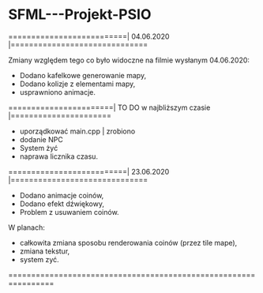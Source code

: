 # SFML---Projekt-PSIO





==========================| 04.06.2020 |==============================

Zmiany względem tego co było widoczne na filmie wysłanym 04.06.2020: 
- Dodano kafelkowe generowanie mapy,
- Dodano kolizje z  elementami mapy,
- usprawniono animacje.

=======================| TO DO w najbliższym czasie |======================
- uporządkować main.cpp | zrobiono
- dodanie NPC
- System żyć
- naprawa licznika czasu.

==========================| 23.06.2020 |==============================
- Dodano animacje coinów,
- Dodano efekt dźwiękowy,
- Problem z usuwaniem coinów.

W planach:
- całkowita zmiana sposobu renderowania coinów (przez tile mape),
- zmiana tekstur,
- system zyć.

================================================================
